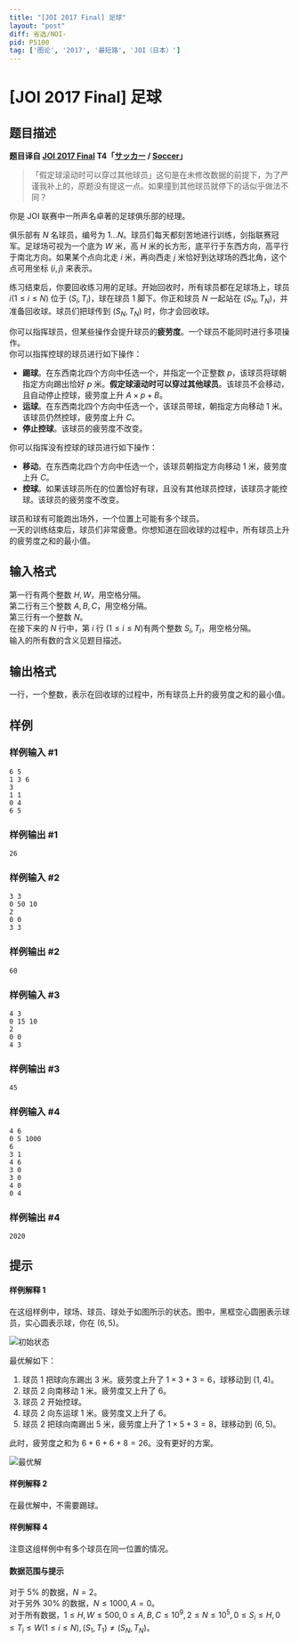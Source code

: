 ```yaml
---
title: "[JOI 2017 Final] 足球"
layout: "post"
diff: 省选/NOI-
pid: P5100
tag: ['图论', '2017', '最短路', 'JOI（日本）']
---
```

# [JOI 2017 Final] 足球
## 题目描述

**题目译自 [JOI 2017 Final](https://www.ioi-jp.org/joi/2016/2017-ho/) T4「[サッカー](https://www.ioi-jp.org/joi/2016/2017-ho/2017-ho.pdf) / [Soccer](https://www.ioi-jp.org/joi/2016/2017-ho/2017-ho-en.pdf)」**

> 「假定球滚动时可以穿过其他球员」这句是在未修改数据的前提下，为了严谨我补上的，原题没有提这一点。如果撞到其他球员就停下的话似乎做法不同？

你是 JOI 联赛中一所声名卓著的足球俱乐部的经理。

俱乐部有 $N$ 名球员，编号为 $1\ldots N$。球员们每天都刻苦地进行训练，剑指联赛冠军。足球场可视为一个底为 $W$ 米，高 $H$ 米的长方形，底平行于东西方向，高平行于南北方向。如果某个点向北走 $i$ 米，再向西走 $j$ 米恰好到达球场的西北角，这个点可用坐标 $(i, j)$ 来表示。

练习结束后，你要回收练习用的足球。开始回收时，所有球员都在足球场上，球员 $i (1\leqslant i\leqslant N)$ 位于 $(S_i, T_i)$，球在球员 $1$ 脚下。你正和球员 $N$ 一起站在 $(S_N, T_N)$，并准备回收球。球员们把球传到 $(S_N, T_N)$ 时，你才会回收球。

你可以指挥球员，但某些操作会提升球员的**疲劳度**。一个球员不能同时进行多项操作。  
你可以指挥控球的球员进行如下操作：
* **踢球**。在东西南北四个方向中任选一个，并指定一个正整数 $p$，该球员将球朝指定方向踢出恰好 $p$ 米。**假定球滚动时可以穿过其他球员**。该球员不会移动，且自动停止控球，疲劳度上升 $A\times p+B$。
* **运球**。在东西南北四个方向中任选一个，该球员带球，朝指定方向移动 $1$ 米。该球员仍然控球，疲劳度上升 $C$。
* **停止控球**。该球员的疲劳度不改变。

你可以指挥没有控球的球员进行如下操作：
* **移动**。在东西南北四个方向中任选一个，该球员朝指定方向移动 $1$ 米，疲劳度上升 $C$。
* **控球**。如果该球员所在的位置恰好有球，且没有其他球员控球，该球员才能控球。该球员的疲劳度不改变。

球员和球有可能跑出场外，一个位置上可能有多个球员。  
一天的训练结束后，球员们非常疲惫。你想知道在回收球的过程中，所有球员上升的疲劳度之和的最小值。
## 输入格式

第一行有两个整数 $H, W$，用空格分隔。  
第二行有三个整数 $A, B, C$，用空格分隔。  
第三行有一个整数 $N$。  
在接下来的 $N$ 行中，第 $i$ 行 $(1\leqslant i\leqslant N)$有两个整数 $S_i, T_i$，用空格分隔。  
输入的所有数的含义见题目描述。
## 输出格式

一行，一个整数，表示在回收球的过程中，所有球员上升的疲劳度之和的最小值。
## 样例

### 样例输入 #1
```
6 5
1 3 6
3
1 1
0 4
6 5
```
### 样例输出 #1
```
26
```
### 样例输入 #2
```
3 3
0 50 10
2
0 0
3 3
```
### 样例输出 #2
```
60
```
### 样例输入 #3
```
4 3
0 15 10
2
0 0
4 3
```
### 样例输出 #3
```
45
```
### 样例输入 #4
```
4 6
0 5 1000
6
3 1
4 6
3 0
3 0
4 0
0 4
```
### 样例输出 #4
```
2020
```
## 提示

#### 样例解释 1
在这组样例中，球场、球员、球处于如图所示的状态。图中，黑框空心圆圈表示球员，实心圆表示球，你在 $(6,5)$。

![初始状态](https://s1.ax1x.com/2018/12/11/FYUzwQ.png)

最优解如下：
1. 球员 $1$ 把球向东踢出 $3$ 米。疲劳度上升了 $1\times 3+3=6$，球移动到 $(1,4)$。
2. 球员 $2$ 向南移动 $1$ 米。疲劳度又上升了 $6$。
3. 球员 $2$ 开始控球。
4. 球员 $2$ 向东运球 $1$ 米。疲劳度又上升了 $6$。
5. 球员 $2$ 把球向南踢出 $5$ 米，疲劳度上升了 $1\times 5+3=8$，球移动到 $(6,5)$。

此时，疲劳度之和为 $6+6+6+8=26$。没有更好的方案。

![最优解](http://www.z4a.net/images/2017/12/10/JOI2017T4-2.png)

#### 样例解释 2
在最优解中，不需要踢球。

#### 样例解释 4
注意这组样例中有多个球员在同一位置的情况。

#### 数据范围与提示
对于 $5\%$ 的数据，$N=2$。  
对于另外 $30\%$ 的数据，$N\leqslant 1000, A=0$。  
对于所有数据，$1\leqslant H,W\leqslant 500, 0\leqslant A, B, C\leqslant 10^9, 2\leqslant N\leqslant 10^5, 0\leqslant S_i\leqslant H, 0\leqslant T_i\leqslant W(1\leqslant i\leqslant N), (S_1, T_1)\neq(S_N, T_N)$。
